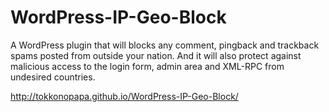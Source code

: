 # WordPress-IP-Geo-Block
A WordPress plugin that will blocks any comment, pingback and trackback spams  posted from outside your nation. And it will also protect against malicious  access to the login form, admin area and XML-RPC from undesired countries.

http://tokkonopapa.github.io/WordPress-IP-Geo-Block/
